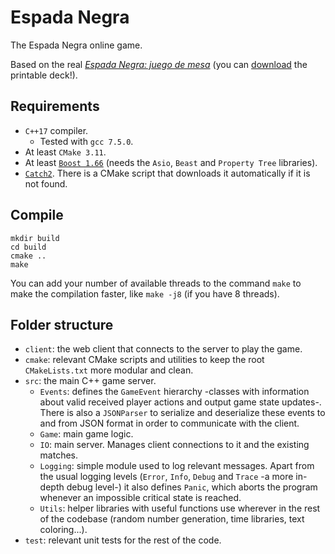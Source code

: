 # Espada Negra
The Espada Negra online game.

Based on the real [*Espada Negra: juego de mesa*](https://espadanegra.net/jdm.php) (you can [download](http://espadanegra.net/descargar.php?d=7) the printable deck!).

## Requirements
- `C++17` compiler.
  - Tested with `gcc 7.5.0`.
- At least `CMake 3.11`.
- At least [`Boost 1.66`](https://www.boost.org/users/download/) (needs the `Asio`, `Beast` and `Property Tree` libraries).
- [`Catch2`](https://github.com/catchorg/Catch2). There is a CMake script that downloads it automatically if it is not found.

## Compile
```
mkdir build
cd build
cmake ..
make
```
You can add your number of available threads to the command `make` to make the compilation faster, like `make -j8` (if you have 8 threads).

## Folder structure
- `client`: the web client that connects to the server to play the game.
- `cmake`: relevant CMake scripts and utilities to keep the root `CMakeLists.txt` more modular and clean. 
- `src`: the main C++ game server.
  - `Events`: defines the `GameEvent` hierarchy -classes with information about valid received player actions and output game state updates-. There is also a `JSONParser` to serialize and deserialize these events to and from JSON format in order to communicate with the client.
  - `Game`: main game logic.
  - `IO`: main server. Manages client connections to it and the existing matches. 
  - `Logging`: simple module used to log relevant messages. Apart from the usual logging levels (`Error`, `Info`, `Debug` and `Trace` -a more in-depth debug level-) it also defines `Panic`, which aborts the program whenever an impossible critical state is reached.
  - `Utils`: helper libraries with useful functions use wherever in the rest of the codebase (random number generation, time libraries, text coloring...).
- `test`: relevant unit tests for the rest of the code.
